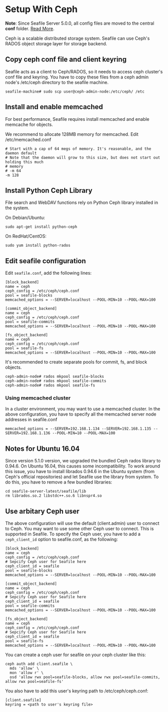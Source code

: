 # Setup With Ceph

**Note**: Since Seafile Server 5.0.0, all config files are moved to the central **conf** folder. [Read More](../deploy/new_directory_layout_5_0_0.md).

Ceph is a scalable distributed storage system. Seafile can use Ceph's RADOS object storage layer for storage backend.

## Copy ceph conf file and client keyring

Seafile acts as a client to Ceph/RADOS, so it needs to access ceph cluster's conf file and keyring. You have to copy these files from a ceph admin node's /etc/ceph directory to the seafile machine.

```
seafile-machine# sudo scp user@ceph-admin-node:/etc/ceph/ /etc
```

## Install and enable memcached

For best performance, Seafile requires install memcached and enable memcache for objects. 

We recommend to allocate 128MB memory for memcached. Edit /etc/memcached.conf

```
# Start with a cap of 64 megs of memory. It's reasonable, and the daemon default
# Note that the daemon will grow to this size, but does not start out holding this much
# memory
# -m 64
-m 128
```

## Install Python Ceph Library

File search and WebDAV functions rely on Python Ceph library installed in the system.

On Debian/Ubuntu:

```
sudo apt-get install python-ceph
```

On RedHat/CentOS:

```
sudo yum install python-rados
```

## Edit seafile configuration

Edit `seafile.conf`, add the following lines:

```
[block_backend]
name = ceph
ceph_config = /etc/ceph/ceph.conf
pool = seafile-blocks
memcached_options = --SERVER=localhost --POOL-MIN=10 --POOL-MAX=100

[commit_object_backend]
name = ceph
ceph_config = /etc/ceph/ceph.conf
pool = seafile-commits
memcached_options = --SERVER=localhost --POOL-MIN=10 --POOL-MAX=100

[fs_object_backend]
name = ceph
ceph_config = /etc/ceph/ceph.conf
pool = seafile-fs
memcached_options = --SERVER=localhost --POOL-MIN=10 --POOL-MAX=100
```

It's recommended to create separate pools for commit, fs, and block objects.

```
ceph-admin-node# rados mkpool seafile-blocks
ceph-admin-node# rados mkpool seafile-commits
ceph-admin-node# rados mkpool seafile-fs
```

### Using memcached cluster

In a cluster environment, you may want to use a memcached cluster. In the above configuration, you have to specify all the memcached server node addresses in seafile.conf

```
memcached_options = --SERVER=192.168.1.134 --SERVER=192.168.1.135 --SERVER=192.168.1.136 --POOL-MIN=10 --POOL-MAX=100
```

## Notes for Ubuntu 16.04

Since version 5.1.0 version, we upgraded the bundled Ceph rados library to 0.94.6. On Ubuntu 16.04, this causes some incompatibility. To work around this issue, you have to install librados 0.94.6 in the Ubuntu system (from Ceph's official repositories) and let Seafile use the library from system. To do this, you have to remove a few bundled libraries:

```
cd seafile-server-latest/seafile/lib
rm librados.so.2 libstdc++.so.6 libnspr4.so
```

## Use arbitary Ceph user

The above configuration will use the default (client.admin) user to connect to Ceph.
You may want to use some other Ceph user to connect. This is supported in Seafile.
To specify the Ceph user, you have to add a `ceph_client_id` option to seafile.conf, as the following:

```
[block_backend]
name = ceph
ceph_config = /etc/ceph/ceph.conf
# Sepcify Ceph user for Seafile here
ceph_client_id = seafile
pool = seafile-blocks
memcached_options = --SERVER=localhost --POOL-MIN=10 --POOL-MAX=100

[commit_object_backend]
name = ceph
ceph_config = /etc/ceph/ceph.conf
# Sepcify Ceph user for Seafile here
ceph_client_id = seafile
pool = seafile-commits
memcached_options = --SERVER=localhost --POOL-MIN=10 --POOL-MAX=100

[fs_object_backend]
name = ceph
ceph_config = /etc/ceph/ceph.conf
# Sepcify Ceph user for Seafile here
ceph_client_id = seafile
pool = seafile-fs
memcached_options = --SERVER=localhost --POOL-MIN=10 --POOL-MAX=100
```

You can create a ceph user for seafile on your ceph cluster like this:

```
ceph auth add client.seafile \
  mds 'allow' \
  mon 'allow r' \
  osd 'allow rwx pool=seafile-blocks, allow rwx pool=seafile-commits, allow rwx pool=seafile-fs'
```

You also have to add this user's keyring path to /etc/ceph/ceph.conf:

```
[client.seafile]
keyring = <path to user's keyring file>
```
